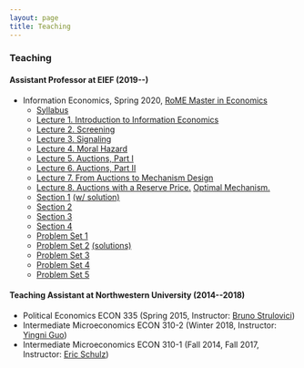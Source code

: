 ```yaml
---
layout: page
title: Teaching
---
```

### Teaching
#### Assistant Professor at EIEF (2019--)
* Information Economics, Spring 2020, [RoME Master in Economics](http://www.romemaster.it/)
  * [Syllabus](assets/2020_Information_Economics_Syllabus.pdf)
  * [Lecture 1. Introduction to Information Economics](assets/InformationEconomics_Lecture1_Spring2020.pdf)
  * [Lecture 2. Screening](assets/InformationEconomics_Lecture2_Spring2020.pdf)
  * [Lecture 3. Signaling](assets/InformationEconomics_Lecture3_Spring2020.pdf)
  * [Lecture 4. Moral Hazard](assets/InformationEconomics_Lecture4_Spring2020.pdf)
  * [Lecture 5. Auctions, Part I](assets/InformationEconomics_Lecture5_Spring2020.pdf)
  * [Lecture 6. Auctions, Part II](assets/InformationEconomics_Lecture6_Spring2020.pdf)
  * [Lecture 7. From Auctions to Mechanism Design](assets/InformationEconomics_Lecture7_Spring2020.pdf)
  * [Lecture 8. Auctions with a Reserve Price.](assets/InformationEconomics_Lecture8_1_Spring2020.pdf) [Optimal Mechanism.](assets/InformationEconomics_Lecture8_2_Spring2020.pdf)
  * [Section 1](assets/InformationEconomics_Section1_Spring2020.pdf) [(w/ solution)](assets/InformationEconomics_Section1_withSolution_Spring2020.pdf)
  * [Section 2](assets/InformationEconomics_Section2_Spring2020.pdf)
  * [Section 3](assets/InformationEconomics_Section3_Spring2020.pdf)
  * [Section 4](assets/InformationEconomics_Section4_Spring2020.pdf)
  * [Problem Set 1](assets/Problem_Set_1.pdf)
  * [Problem Set 2](assets/Problem_Set_2.pdf) [(solutions)](assets/Problem_Set_2_Solutions.pdf)
  * [Problem Set 3](assets/Problem_Set_3.pdf)
  * [Problem Set 4](assets/Problem_Set_4.pdf)
  * [Problem Set 5](assets/Problem_Set_5.pdf)

#### Teaching Assistant at Northwestern University (2014--2018)
* Political Economics ECON 335 (Spring 2015, Instructor: [Bruno Strulovici](http://faculty.wcas.northwestern.edu/~bhs675/))
* Intermediate Microeconomics ECON 310-2 (Winter 2018, Instructor: [Yingni Guo](http://yingniguo.com/))
* Intermediate Microeconomics ECON 310-1 (Fall 2014, Fall 2017, Instructor: [Eric Schulz](https://www.economics.northwestern.edu/people/directory/eric-schulz.html))

